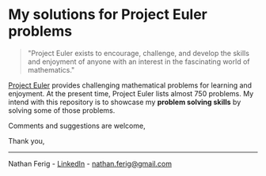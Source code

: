 # My solutions for Project Euler problems

> "Project Euler exists to encourage, challenge, and develop the skills and enjoyment of anyone with an interest in the fascinating world of mathematics."

[Project Euler](https://projecteuler.net/ "Project Euler") provides challenging mathematical problems for learning and enjoyment. At the present time, Project Euler lists almost 750 problems. My intend with this repository is to showcase my **problem solving skills** by solving some of those problems.

Comments and suggestions are welcome,

Thank you,

---

Nathan Ferig - [LinkedIn](https://www.linkedin.com/in/nathanferig/ "LinkedIn") - nathan.ferig@gmail.com
